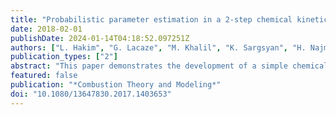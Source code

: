 ```yaml
---
title: "Probabilistic parameter estimation in a 2-step chemical kinetics model for n-dodecane jet autoignition"
date: 2018-02-01
publishDate: 2024-01-14T04:18:52.097251Z
authors: ["L. Hakim", "G. Lacaze", "M. Khalil", "K. Sargsyan", "H. Najm", "J. Oefelein"]
publication_types: ["2"]
abstract: "This paper demonstrates the development of a simple chemical kinetics model designed for autoignition of n-dodecane in air using Bayesian inference with a model-error representation. The model error, i.e. intrinsic discrepancy from a high-fidelity benchmark model, is represented by allowing additional variability in selected parameters. Subsequently, we quantify predictive uncertainties in the results of autoignition simulations of homogeneous reactors at realistic diesel engine conditions. We demonstrate that these predictive error bars capture model error as well. The uncertainty propagation is performed using non-intrusive spectral projection that can also be used in principle with larger scale computations, such as large eddy simulation. While the present calibration is performed to match a skeletal mechanism, it can be done with equal success using experimental data only (e.g. shock-tube measurements). Since our method captures the error associated with structural model simplifications, we believe that the optimised model could then lead to better qualified predictions of autoignition delay time in high-fidelity large eddy simulations than the existing detailed mechanisms. This methodology provides a way to reduce the cost of reaction kinetics in simulations systematically, while quantifying the accuracy of predictions of important target quantities."
featured: false
publication: "*Combustion Theory and Modeling*"
doi: "10.1080/13647830.2017.1403653"
---
```


